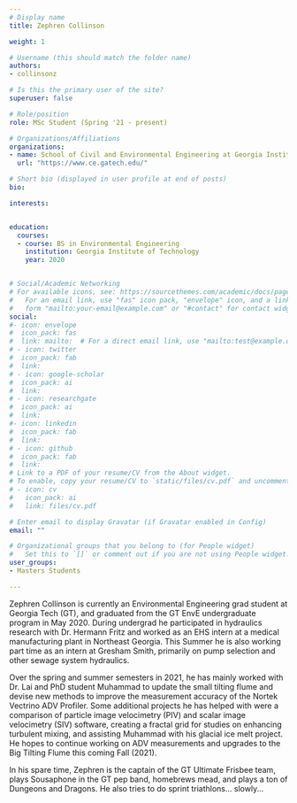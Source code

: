 ```yaml
---
# Display name
title: Zephren Collinson

weight: 1

# Username (this should match the folder name)
authors:
- collinsonz

# Is this the primary user of the site?
superuser: false

# Role/position
role: MSc Student (Spring '21 - present)

# Organizations/Affiliations
organizations:
- name: School of Civil and Environmental Engineering at Georgia Institute of Technology
  url: "https://www.ce.gatech.edu/"

# Short bio (displayed in user profile at end of posts)
bio: 

interests:


education:
  courses:
  - course: BS in Environmental Engineering
    institution: Georgia Institute of Technology
    year: 2020


# Social/Academic Networking
# For available icons, see: https://sourcethemes.com/academic/docs/page-builder/#icons
#   For an email link, use "fas" icon pack, "envelope" icon, and a link in the
#   form "mailto:your-email@example.com" or "#contact" for contact widget.
social:
#- icon: envelope
#  icon_pack: fas
#  link: mailto:  # For a direct email link, use "mailto:test@example.org".
# - icon: twitter
#  icon_pack: fab
#  link: 
# - icon: google-scholar
#  icon_pack: ai
#  link: 
# - icon: researchgate
#  icon_pack: ai
#  link: 
#- icon: linkedin
#  icon_pack: fab
#  link: 
# - icon: github
#  icon_pack: fab
#  link: 
# Link to a PDF of your resume/CV from the About widget.
# To enable, copy your resume/CV to `static/files/cv.pdf` and uncomment the lines below.
# - icon: cv
#   icon_pack: ai
#   link: files/cv.pdf

# Enter email to display Gravatar (if Gravatar enabled in Config)
email: ""

# Organizational groups that you belong to (for People widget)
#   Set this to `[]` or comment out if you are not using People widget.
user_groups: 
- Masters Students

---
```


Zephren Collinson is currently an Environmental Engineering grad student at Georgia Tech (GT), and graduated from the GT EnvE undergraduate program in May 2020. During undergrad he participated in hydraulics research with Dr. Hermann Fritz and worked as an EHS intern at a 
medical manufacturing plant in Northeast Georgia. This Summer he is also working part time as an intern at Gresham Smith, primarily on pump selection and other sewage system hydraulics.

Over the spring and summer semesters in 2021, he has mainly worked with Dr. Lai and PhD student Muhammad to update the small tilting flume and devise new methods to improve the measurement accuracy of the Nortek Vectrino ADV Profiler. Some additional projects he has helped with were a comparison of particle image velocimetry (PIV) and scalar image velocimetry (SIV) software, creating a fractal grid for studies on enhancing turbulent mixing, and assisting Muhammad with his glacial ice melt project. He hopes to continue working on ADV measurements and upgrades to the Big Tilting Flume this coming Fall (2021).

In his spare time, Zephren is the captain of the GT Ultimate Frisbee team, plays Sousaphone in the GT pep band, homebrews mead, and plays a ton of Dungeons and Dragons. He also tries to do sprint triathlons... slowly...